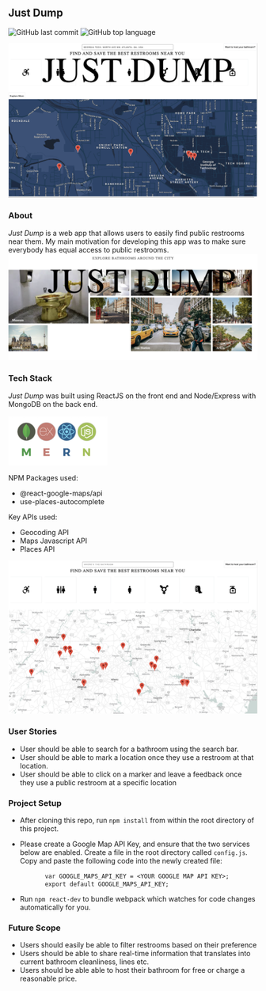## Just Dump

![GitHub last commit](https://img.shields.io/github/last-commit/kc127/just-dump) ![GitHub top language](https://img.shields.io/github/languages/top/kc127/just-dump)

![first_page](./assets/thirdpage.png)
### About
*Just Dump* is a web app that allows users to easily find public restrooms near them. My main motivation for developing this app was to make sure everybody has equal access to public restrooms.
![second_page](./assets/fourthpage.png)

### Tech Stack
*Just Dump* was built using ReactJS on the front end and Node/Express with MongoDB on the back end.

<img src="./assets/mernstack.png" alt="drawing" width="200"/>


NPM Packages used:
* @react-google-maps/api
* use-places-autocomplete

Key APIs used:
* Geocoding API
* Maps Javascript API
* Places API

![fifthpage](./assets/fifthpage.png)


### User Stories
* User should be able to search for a bathroom using the search bar.
* User should be able to mark a location once they use a restroom at that location.
* User should be able to click on a marker and leave a feedback once they use a public restroom at a specific location

### Project Setup
* After cloning this repo, run ```npm install``` from within the root directory of this project.
* Please create a Google Map API Key, and ensure that the two services below are enabled. Create a file in the root directory called ```config.js```. Copy and paste the following code into the newly created file:

             var GOOGLE_MAPS_API_KEY = <YOUR GOOGLE MAP API KEY>;
             export default GOOGLE_MAPS_API_KEY;

* Run ```npm react-dev``` to bundle webpack which watches for code changes automatically for you.

### Future Scope

* Users should easily be able to filter restrooms based on their preference
* Users should be able to share real-time information that translates into current bathroom cleanliness, lines etc.
* Users should be able able to host their bathroom for free or charge a reasonable price.

